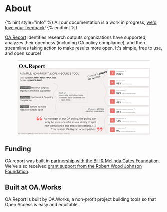 # About

{% hint style="info" %}
All our documentation is a work in progress, [we'd love your feedback](mailto:joe@oa.works)!
{% endhint %}

[OA.Report](https://oa.report/) identifies research outputs organizations have supported, analyzes their openness (including OA policy compliance), and then streamlines taking action to make results more open. It's simple, free to use, and open source!

<figure><img src=".gitbook/assets/ICOR Feb 13th one slide.png" alt=""><figcaption></figcaption></figure>

## Funding

OA.report was built in [partnership with the Bill & Melinda Gates Foundation](https://blog.oa.works/grant-to-bolster-oa-policies-from-bmgf/). We've also received [grant support from the Robert Wood Johnson Foundation](https://blog.oa.works/grant-from-robert-wood-johnson-foundation/).&#x20;

## Built at OA.Works

OA.Report is built by OA.Works, a non-profit project building tools so that Open Access is easy and equitable.

